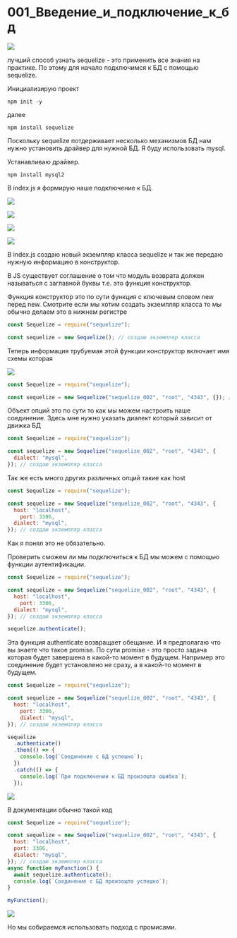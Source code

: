 # 001_Введение_и_подключение_к_бд

![](img/001.jpg)

лучший способ узнать sequelize - это применить все знания на практике. По этому для начало подключимся к БД с помощью sequelize.

Инициализирую проект

```shell
npm init -y
```

далее 

```shell
npm install sequelize
```

Поскольку sequelize потдерживает несколько механизмов БД нам нужно установить драйвер для нужной БД. Я буду использовать mysql.

Устанавливаю драйвер.

```shell
npm install mysql2
```

В index.js я формирую наше подключение к БД.

![](img/002.jpg)

![](img/003.jpg)

![](img/004.jpg)

![](img/005.jpg)

В index.js создаю новый экземпляр класса sequelize и так же передаю нужную информацию в конструктор. 

В JS существует соглашение о том что модуль возврата должен называться с заглавной буквы т.е. это функция конструктор.

Функция конструктор это по сути функция с ключевым словом new перед new. Смотрите если мы хотим создать экземпляр класса то мы обычно делаем это в нижнем регистре

```js
const Sequelize = require("sequelize");

const sequelize = new Sequelize(); // создаю экземпляр класса

```

Теперь информация трубуемая этой функции конструктор включает имя схемы которая 

![](img/006.jpg)

```js
const Sequelize = require("sequelize");

const sequelize = new Sequelize("sequelize_002", "root", "4343", {}); // создаю экземпляр класса

```

Объект опций это по сути то как мы можем настроить наше соединение. Здесь мне нужно указать диалект который зависит от движка БД

```js
const Sequelize = require("sequelize");

const sequelize = new Sequelize("sequelize_002", "root", "4343", {
  dialect: "mysql",
}); // создаю экземпляр класса

```

Так же есть много других различных опций такие как host

```js
const Sequelize = require("sequelize");

const sequelize = new Sequelize("sequelize_002", "root", "4343", {
  host: "localhost",
    port: 3306,
  dialect: "mysql",
}); // создаю экземпляр класса

```
Как я понял это не обязательно.

Проверить сможем ли мы подключиться к БД мы можем с помощью функции аутентификации.

```js
const Sequelize = require("sequelize");

const sequelize = new Sequelize("sequelize_002", "root", "4343", {
  host: "localhost",
    port: 3306,
  dialect: "mysql",
}); // создаю экземпляр класса

sequelize.authenticate();

```

Эта функция authenticate возвращает обещание. И я предполагаю что вы знаете что такое promise. По сути promise - это просто задача которая будет завершена в какой-то момент в будущем. Например это соединение будет установлено не сразу, а в какой-то момент в будущем.

```js
const Sequelize = require("sequelize");

const sequelize = new Sequelize("sequelize_002", "root", "4343", {
  host: "localhost",
    port: 3306,
    dialect: "mysql",
}); // создаю экземпляр класса

sequelize
  .authenticate()
  .then(() => {
    console.log(`Соединение с БД успешно`);
  })
  .catch(() => {
    console.log(`При подключении к БД произошла ошибка`);
  });

```

![](img/007.jpg)

В документации обычно такой код

```js
const Sequelize = require("sequelize");

const sequelize = new Sequelize("sequelize_002", "root", "4343", {
  host: "localhost",
  port: 3306,
  dialect: "mysql",
}); // создаю экземпляр класса
async function myFunction() {
  await sequelize.authenticate();
  console.log(`Соединение с БД произошло успешно`);
}

myFunction();

```

![](img/008.jpg)

Но мы собираемся использовать подход с промисами.